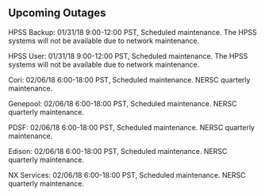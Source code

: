
## Upcoming Outages <a name="outages"/> ##

HPSS Backup:     01/31/18 9:00-12:00 PST, Scheduled maintenance.
                  The HPSS systems will not be available due to network
                  maintenance.

HPSS User:       01/31/18 9:00-12:00 PST, Scheduled maintenance.
                  The HPSS systems will not be available due to network
                  maintenance.

Cori:            02/06/18 6:00-18:00 PST, Scheduled maintenance.
                  NERSC quarterly maintenance. 

Genepool:        02/06/18 6:00-18:00 PST, Scheduled maintenance.
                  NERSC quarterly maintenance. 

PDSF:            02/06/18 6:00-18:00 PST, Scheduled maintenance.
                  NERSC quarterly maintenance. 

Edison:          02/06/18 6:00-18:00 PST, Scheduled maintenance.
                  NERSC quarterly maintenance. 

NX Services:     02/06/18 6:00-18:00 PST, Scheduled maintenance.
                  NERSC quarterly maintenance.


